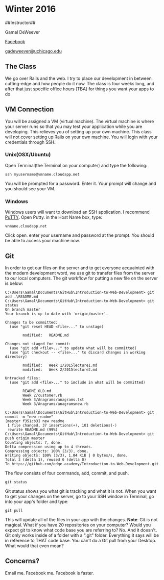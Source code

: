 # Winter 2016 #

##Instructor##

Gamal DeWeever

[Facebook](facebook.com/gdeweever)

[gadeweever@uchicago.edu](mailto:gadeweever@uchicago.edu)

## The Class ##

We go over Rails and the web. I try to place our development in between cutting-edge and how people do it now. The class is four weeks long, and after that just specific office hours (TBA) for things you want your apps to do

## VM Connection ##

You will be assigned a VM (virtual machine). The virtual machine is where your server runs so that you may test your application while you are developing. This relieves you of setting up your own machine. This class will not cover setting up Rails on your own machine. You will login with your credentials through SSH.

### Unix(OSX/Ubuntu) ###

Open Terminal(the Terminal on your computer) and type the following:
```
ssh myusername@vmname.cloudapp.net
```
You will be prompted for a password. Enter it. Your prompt will change and you should see your VM.

### Windows ###

Windows users will want to download an SSH application. I recommend [PuTTY](http://www.chiark.greenend.org.uk/~sgtatham/putty/download.html). Open Putty. in the Host Name box, type:
```
vnmane.cloudapp.net
```
Click open. enter your username and password at the prompt. You should be able to access your machine now.

## Git ##

In order to get our files on the server and to get everyone acquainted with the modern development word, we use git to transfer files from the server to our local computers. The git workflow for putting a new file on the server is below:

```
C:\Users\Gamal\Documents\GitHub\Introduction-to-Web-Development> git add .\README.md
C:\Users\Gamal\Documents\GitHub\Introduction-to-Web-Development> git status
On branch master
Your branch is up-to-date with 'origin/master'.

Changes to be committed:
  (use "git reset HEAD <file>..." to unstage)

        modified:   README.md

Changes not staged for commit:
  (use "git add <file>..." to update what will be committed)
  (use "git checkout -- <file>..." to discard changes in working directory)

        modified:   Week 1/2015lecture1.md
        modified:   Week 2/2015lecture2.md

Untracked files:
  (use "git add <file>..." to include in what will be committed)

        README_OLD.md
        Week 2/customer.rb
        Week 3/Anagrams/anagrams.txt
        Week 3/Anagrams/anagramsnew.rb

C:\Users\Gamal\Documents\GitHub\Introduction-to-Web-Development> git commit -m "new readme"
[master f351cb3] new readme
 1 file changed, 37 insertions(+), 101 deletions(-)
 rewrite README.md (99%)
C:\Users\Gamal\Documents\GitHub\Introduction-to-Web-Development> git push origin master
Counting objects: 7, done.
Delta compression using up to 4 threads.
Compressing objects: 100% (3/3), done.
Writing objects: 100% (3/3), 1.04 KiB | 0 bytes/s, done.
Total 3 (delta 1), reused 0 (delta 0)
To https://github.com/edge-academy/Introduction-to-Web-Development.git
```
The flow consists of four commands, add, commit, and push.
```
git status
```
Git status shows you what git is tracking and what it is not. When you want to get your changes on the server, go to your SSH window in Terminal, go into your app's folder and type:
```
git pull
```
This will update all of the files in your app with the changes. **Note**: Git is not magical. What if you have 20 repositories on your computer? Would you expect git to know what code base you are referring to? No. And it doesn't. Git only works inside of a folder with a ".git" folder. Everything it says will be in reference to THAT code base. You can't do a Git pull from your Desktop. What would that even mean?

## Concerns? ##

Email me. Facebook me. Facebook is faster.
